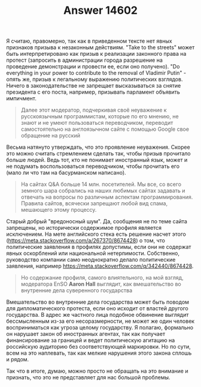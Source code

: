 ﻿---
title: "Answer 14602"
se.owner.user_id: 240512
se.owner.display_name: "SmallSoft"
se.owner.link: "https://ru.meta.stackoverflow.com/users/240512/smallsoft"
se.answer_id: 14602
se.question_id: 14601
se.post_type: answer
se.is_accepted: False
---
<p>Я считаю, правомерно, так как в приведенном тексте нет явных признаков призыва к незаконным действиям. &quot;Take to the streets&quot; может быть интерпретировано как призыв к реализации законного права на протест (запросить в администрации города разрешение на проведение демонстрации и провести ее, если оно получено). &quot;Do everything in your power to contribute to the removal of Vladimir Putin&quot; - опять же, призыв к легальному выражению политических взглядов. Ничего в законодательстве не запрещает высказываться за снятие президента с его поста, например, призывать парламент объявить импичмент.</p>
<blockquote>
<p>Далее этот модератор, подчеркивая своё неуважение к русскоязычным программистам, которые по его мнению, не знают и не умеют пользоваться переводчиком, переводит самостоятельно на англоязычном сайте с помощью Google свое обращение на русский</p>
</blockquote>
<p>Весьма натянуто утверждать, что это проявление неуважения. Скорее это можно считать стремлением сделать так, чтобы призыв прочитало больше людей. Ведь тот, кто не понимает иностранный язык, может и не подумать воспользоваться переводчиком, чтобы прочитать его (мало ли что там на басурманском написано).</p>
<blockquote>
<p>На сайтах Q&amp;A больше 14 млн. посетителей. Мы все, со всего земного шара собрались на наших любимых сайтах задавать и отвечать на вопросы по различным аспектам программирования. Правила сайтов, всячески запрещают любой вид спама, мешающего этому процессу.</p>
</blockquote>
<p>Старый добрый &quot;вредоносный шум&quot;. Да, сообщения не по теме сайта запрещены, но исторически содержимое профиля является исключением. На мете английского стека есть решение насчет этого (<a href="https://meta.stackoverflow.com/a/267370/8674428">https://meta.stackoverflow.com/a/267370/8674428</a>) о том, что политические заявления в профилях допустимы, если они не содержат явных оскорблений или национальной нетерпимости. Собственно, руководство компании само неоднократно делало политические заявления, например <a href="https://meta.stackoverflow.com/q/342440/8674428">https://meta.stackoverflow.com/q/342440/8674428</a>.</p>
<blockquote>
<p>Но содержание профиля, самого влиятельного, на мой взгляд, модератора EnSO <strong>Aaron Hall</strong> выглядит, как вмешательство во внутренние дела суверенного государства</p>
</blockquote>
<p>Вмешательство во внутренние дела государства может быть поводом для дипломатического протеста, если оно исходит от властей другого государства. В адрес же частного лица подобное обвинение выглядит бессмысленным из-за его несоразмерности, не может же один человек восприниматься как угроза целому государству. Я полагаю, формально он нарушает закон об иностранных агентах, так как получает финансирование за границей и ведет политическую агитацию на российскую аудиторию без соответствующей маркировки. Но по сути, всем на это наплевать, так как мелкие нарушения этого закона сплошь и рядом.</p>
<p>Так что в итоге, думаю, можно просто не обращать на это внимание и признать, что это не представляет для нас большой проблемы.</p>
